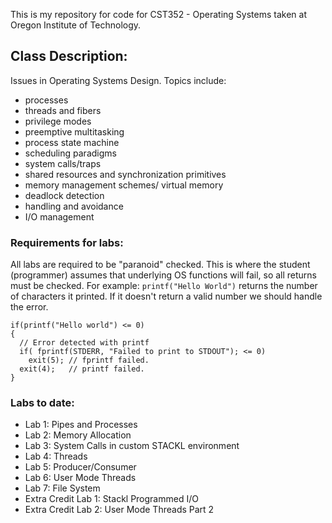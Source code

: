 This is my repository for code for CST352 - Operating Systems taken at Oregon Institute of Technology.

## Class Description:
Issues in Operating Systems Design. Topics include: 
- processes
- threads and fibers
- privilege modes
- preemptive multitasking
- process state machine
- scheduling paradigms
- system calls/traps
- shared resources and synchronization primitives
- memory management schemes/ virtual memory
- deadlock detection
- handling and avoidance
- I/O management

### Requirements for labs:
All labs are required to be "paranoid" checked. This is where the student (programmer) assumes that underlying OS functions
will fail, so all returns must be checked. 
For example: `printf("Hello World")` returns the number of characters it printed. If it doesn't return a valid number we should handle the error.
```
if(printf("Hello world") <= 0)
{
  // Error detected with printf
  if( fprintf(STDERR, "Failed to print to STDOUT"); <= 0)
    exit(5); // fprintf failed. 
  exit(4);   // printf failed.
}
```

### Labs to date:
- Lab 1: Pipes and Processes
- Lab 2: Memory Allocation
- Lab 3: System Calls in custom STACKL environment
- Lab 4: Threads
- Lab 5: Producer/Consumer
- Lab 6: User Mode Threads
- Lab 7: File System
- Extra Credit Lab 1: Stackl Programmed I/O
- Extra Credit Lab 2: User Mode Threads Part 2
